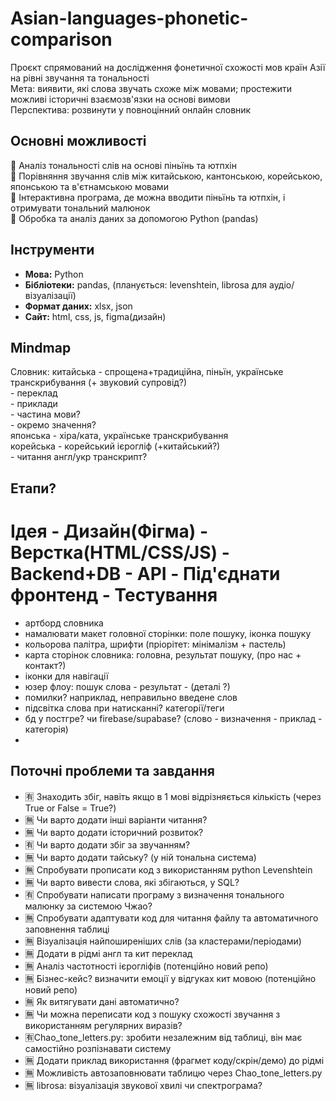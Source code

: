 # Asian-languages-phonetic-comparison
Проєкт спрямований на дослідження фонетичної схожості мов країн Азії на рівні звучання та тональності  
Мета: виявити, які слова звучать схоже між мовами; простежити можливі історичні взаємозв'язки на основі вимови    
Перспектива: розвинути у повноцінний онлайн словник  

## Основні можливості
💮 Аналіз тональності слів на основі піньїнь та ютпхін  
💮 Порівняння звучання слів між китайською, кантонською, корейською, японською та в'єтнамською мовами    
💮 Інтерактивна програма, де можна вводити піньїнь та ютпхін, і отримувати тональний малюнок  
💮 Обробка та аналіз даних за допомогою Python (pandas)  

## Інструменти
- **Мова:** Python  
- **Бібліотеки:** pandas, (планується: levenshtein, librosa для аудіо/візуалізації)  
- **Формат даних:** xlsx, json
- **Сайт:** html, css, js, figma(дизайн)

## Mindmap
Словник: 
  китайська - спрощена+традиційна, піньїн, українське транскрибування (+ звуковий супровід?)  
            - переклад  
            - приклади  
            - частина мови?  
            - окремо значення?  
  японська  - хіра/ката, українське транскрибування  
  корейська - корейський ієрогліф (+китайський?)    
            - читання англ/укр транскрипт?  

## Етапи?  
# Ідея - Дизайн(Фігма) - Верстка(HTML/CSS/JS) - Backend+DB - API - Під'єднати фронтенд - Тестування   
- артборд словника  
- намалювати макет головної сторінки: поле пошуку, іконка пошуку  
- кольорова палітра, шрифти (пріорітет: мінімалізм + пастель)  
- карта сторінок словника: головна, результат пошуку, (про нас + контакт?)
- іконки для навігації  
- юзер флоу: пошук слова - результат - (деталі ?)  
- помилки? наприклад, неправильно введене слов  
- підсвітка слова при натисканні? категорії/теги  
- бд у постгре? чи firebase/supabase? (слово - визначення - приклад - категорія)
- 
## Поточні проблеми та завдання
- 🈶 Знаходить збіг, навіть якщо в 1 мові відрізняється кількість (через True or False = True?)
- 🈚️ Чи варто додати інші варіанти читання?
- 🈚️ Чи варто додати історичний розвиток?
- 🈶 Чи варто додати збіг за звучанням?
- 🈚️ Чи варто додати тайську? (у ній тональна система)
- 🈚️ Спробувати прописати код з використанням python Levenshtein
- 🈚️ Чи варто вивести слова, які збігаються, у SQL?
- 🈶 Спробувати написати програму з визначення тонального малюнку за системою Чжао? 
- 🈚️ Спробувати адаптувати код для читання файлу та автоматичного заповнення таблиці
- 🈚️ Візуалізація найпоширеніших слів (за кластерами/періодами)  
- 🈚️ Додати в рідмі англ та кит переклад
- 🈚️ Аналіз частотності ієрогліфів (потенційно новий репо)
- 🈚️ Бізнес-кейс? визначити емоції у відгуках кит мовою (потенційно новий репо)  
- 🈚️ Як витягувати дані автоматично?
- 🈚️ Чи можна переписати код з пошуку схожості звучання з використанням регулярних виразів?
- 🈶Chao_tone_letters.py: зробити незалежним від таблиці, він має самостійно розпізнавати систему
- 🈚️ Додати приклад використання (фрагмет коду/скрін/демо) до рідмі
- 🈚️ Можливість автозаповнювати таблицю через Chao_tone_letters.py
- 🈚️ librosa: візуалізація звукової хвилі чи спектрограма?
